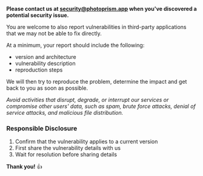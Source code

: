**Please contact us at [security@photoprism.app](mailto:security@photoprism.app) when you've discovered a potential security issue.**

You are welcome to also report vulnerabilities in third-party applications that we may not be able to fix directly.

At a minimum, your report should include the following:

* version and architecture
* vulnerability description
* reproduction steps

We will then try to reproduce the problem, determine the impact and get back to you as soon as possible.

*Avoid activities that disrupt, degrade, or interrupt our services or compromise other users' data, such as spam, brute force attacks, denial of service attacks, and malicious file distribution.*

### Responsible Disclosure ###

1. Confirm that the vulnerability applies to a current version
2. First share the vulnerability details with us
3. Wait for resolution before sharing details

**Thank you!** 👍
